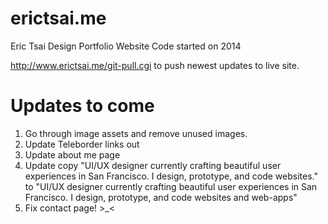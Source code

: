 # erictsai.me
Eric Tsai Design Portfolio Website
Code started on 2014

http://www.erictsai.me/git-pull.cgi
to push newest updates to live site.


Updates to come
=======================

1. Go through image assets and remove unused images.
2. Update Teleborder links out
3. Update about me page
4. Update copy "UI/UX designer currently crafting beautiful user experiences in San Francisco. I design, prototype, and code websites." to "UI/UX designer currently crafting beautiful user experiences in San Francisco. I design, prototype, and code websites and web-apps"
5. Fix contact page! >_<
